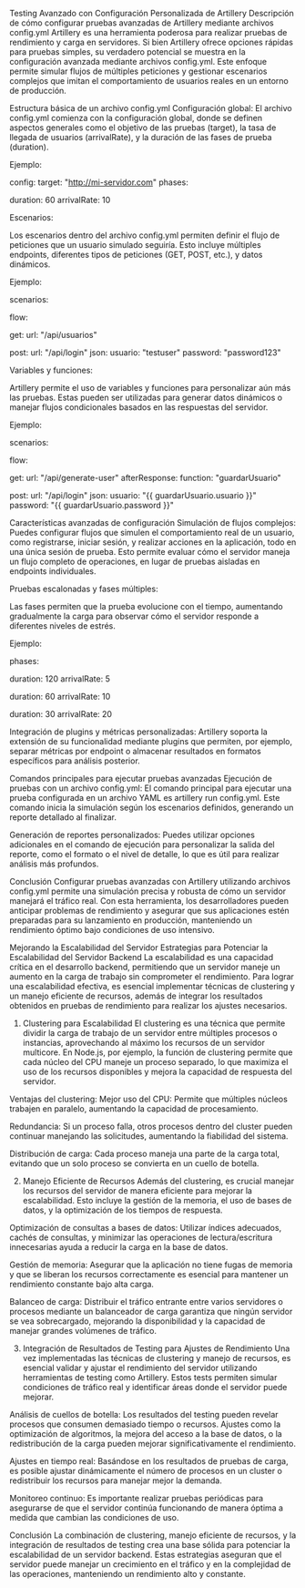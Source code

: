 Testing Avanzado con Configuración Personalizada de Artillery
Descripción de cómo configurar pruebas avanzadas de Artillery mediante archivos config.yml
Artillery es una herramienta poderosa para realizar pruebas de rendimiento y carga en servidores. Si bien Artillery ofrece opciones rápidas para pruebas simples, su verdadero potencial se muestra en la configuración avanzada mediante archivos config.yml. Este enfoque permite simular flujos de múltiples peticiones y gestionar escenarios complejos que imitan el comportamiento de usuarios reales en un entorno de producción.

Estructura básica de un archivo config.yml
Configuración global:
El archivo config.yml comienza con la configuración global, donde se definen aspectos generales como el objetivo de las pruebas (target), la tasa de llegada de usuarios (arrivalRate), y la duración de las fases de prueba (duration).

Ejemplo:

config: target: "http://mi-servidor.com" phases:


duration: 60 arrivalRate: 10

Escenarios:


Los escenarios dentro del archivo config.yml permiten definir el flujo de peticiones que un usuario simulado seguiría. Esto incluye múltiples endpoints, diferentes tipos de peticiones (GET, POST, etc.), y datos dinámicos.

Ejemplo:

scenarios:


flow:

get: url: "/api/usuarios"

post: url: "/api/login" json: usuario: "testuser" password: "password123"

Variables y funciones:


Artillery permite el uso de variables y funciones para personalizar aún más las pruebas. Estas pueden ser utilizadas para generar datos dinámicos o manejar flujos condicionales basados en las respuestas del servidor.

Ejemplo:

scenarios:


flow:

get: url: "/api/generate-user" afterResponse:
function: "guardarUsuario"


post: url: "/api/login" json: usuario: "{{ guardarUsuario.usuario }}" password: "{{ guardarUsuario.password }}"

Características avanzadas de configuración
Simulación de flujos complejos:
Puedes configurar flujos que simulen el comportamiento real de un usuario, como registrarse, iniciar sesión, y realizar acciones en la aplicación, todo en una única sesión de prueba. Esto permite evaluar cómo el servidor maneja un flujo completo de operaciones, en lugar de pruebas aisladas en endpoints individuales.


Pruebas escalonadas y fases múltiples:

Las fases permiten que la prueba evolucione con el tiempo, aumentando gradualmente la carga para observar cómo el servidor responde a diferentes niveles de estrés.

Ejemplo:


phases:


duration: 120 arrivalRate: 5

duration: 60 arrivalRate: 10

duration: 30 arrivalRate: 20


Integración de plugins y métricas personalizadas:
Artillery soporta la extensión de su funcionalidad mediante plugins que permiten, por ejemplo, separar métricas por endpoint o almacenar resultados en formatos específicos para análisis posterior.


Comandos principales para ejecutar pruebas avanzadas
Ejecución de pruebas con un archivo config.yml: El comando principal para ejecutar una prueba configurada en un archivo YAML es artillery run config.yml. Este comando inicia la simulación según los escenarios definidos, generando un reporte detallado al finalizar.

Generación de reportes personalizados: Puedes utilizar opciones adicionales en el comando de ejecución para personalizar la salida del reporte, como el formato o el nivel de detalle, lo que es útil para realizar análisis más profundos.

Conclusión
Configurar pruebas avanzadas con Artillery utilizando archivos config.yml permite una simulación precisa y robusta de cómo un servidor manejará el tráfico real. Con esta herramienta, los desarrolladores pueden anticipar problemas de rendimiento y asegurar que sus aplicaciones estén preparadas para su lanzamiento en producción, manteniendo un rendimiento óptimo bajo condiciones de uso intensivo.

Mejorando la Escalabilidad del Servidor
Estrategias para Potenciar la Escalabilidad del Servidor Backend
La escalabilidad es una capacidad crítica en el desarrollo backend, permitiendo que un servidor maneje un aumento en la carga de trabajo sin comprometer el rendimiento. Para lograr una escalabilidad efectiva, es esencial implementar técnicas de clustering y un manejo eficiente de recursos, además de integrar los resultados obtenidos en pruebas de rendimiento para realizar los ajustes necesarios.

1. Clustering para Escalabilidad
El clustering es una técnica que permite dividir la carga de trabajo de un servidor entre múltiples procesos o instancias, aprovechando al máximo los recursos de un servidor multicore. En Node.js, por ejemplo, la función de clustering permite que cada núcleo del CPU maneje un proceso separado, lo que maximiza el uso de los recursos disponibles y mejora la capacidad de respuesta del servidor.

Ventajas del clustering:
Mejor uso del CPU: Permite que múltiples núcleos trabajen en paralelo, aumentando la capacidad de procesamiento.

Redundancia: Si un proceso falla, otros procesos dentro del cluster pueden continuar manejando las solicitudes, aumentando la fiabilidad del sistema.

Distribución de carga: Cada proceso maneja una parte de la carga total, evitando que un solo proceso se convierta en un cuello de botella.


2. Manejo Eficiente de Recursos
Además del clustering, es crucial manejar los recursos del servidor de manera eficiente para mejorar la escalabilidad. Esto incluye la gestión de la memoria, el uso de bases de datos, y la optimización de los tiempos de respuesta.

Optimización de consultas a bases de datos: Utilizar índices adecuados, cachés de consultas, y minimizar las operaciones de lectura/escritura innecesarias ayuda a reducir la carga en la base de datos.

Gestión de memoria: Asegurar que la aplicación no tiene fugas de memoria y que se liberan los recursos correctamente es esencial para mantener un rendimiento constante bajo alta carga.

Balanceo de carga: Distribuir el tráfico entrante entre varios servidores o procesos mediante un balanceador de carga garantiza que ningún servidor se vea sobrecargado, mejorando la disponibilidad y la capacidad de manejar grandes volúmenes de tráfico.

3. Integración de Resultados de Testing para Ajustes de Rendimiento
Una vez implementadas las técnicas de clustering y manejo de recursos, es esencial validar y ajustar el rendimiento del servidor utilizando herramientas de testing como Artillery. Estos tests permiten simular condiciones de tráfico real y identificar áreas donde el servidor puede mejorar.

Análisis de cuellos de botella: Los resultados del testing pueden revelar procesos que consumen demasiado tiempo o recursos. Ajustes como la optimización de algoritmos, la mejora del acceso a la base de datos, o la redistribución de la carga pueden mejorar significativamente el rendimiento.

Ajustes en tiempo real: Basándose en los resultados de pruebas de carga, es posible ajustar dinámicamente el número de procesos en un cluster o redistribuir los recursos para manejar mejor la demanda.

Monitoreo continuo: Es importante realizar pruebas periódicas para asegurarse de que el servidor continúa funcionando de manera óptima a medida que cambian las condiciones de uso.

Conclusión
La combinación de clustering, manejo eficiente de recursos, y la integración de resultados de testing crea una base sólida para potenciar la escalabilidad de un servidor backend. Estas estrategias aseguran que el servidor puede manejar un crecimiento en el tráfico y en la complejidad de las operaciones, manteniendo un rendimiento alto y constante.